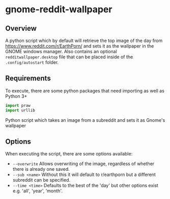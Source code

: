 # gnome-reddit-wallpaper

## Overview

A python script which by default will retrieve the top image of the day from https://www.reddit.com/r/EarthPorn/ and sets it as the wallpaper in the GNOME windows manager. Also contains an optional ``` redditwallpaper.desktop ``` file that can be placed inside of the ``` .config/autostart ``` folder.

## Requirements

To execute, there are some python packages that need importing as well as Python 3+

``` Python
import praw
import urllib

```

Python script which takes an image from a subreddit and sets it as Gnome's wallpaper

## Options

When executing the script, there are some options available:

* ```--overwrite``` Allows overwriting of the image, regardless of whether there is already one saved.
* ```--sub <name>``` Without this it will default to r/earthporn but a different subreddit can be specified.
* ```--time <time>``` Defaults to the best of the 'day' but other options exist e.g. 'all', 'year', 'month'.